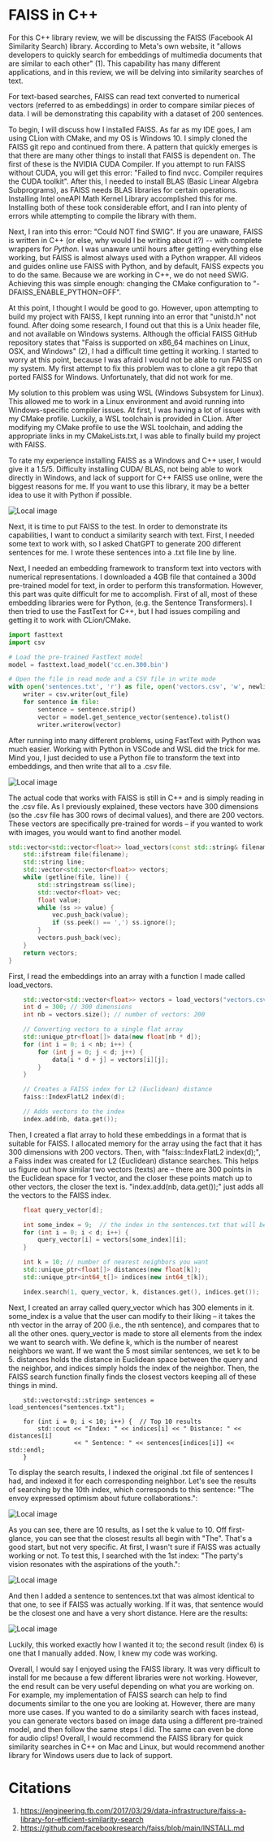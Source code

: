 # FAISS in C++

For this C++ library review, we will be discussing the FAISS (Facebook AI Similarity Search) library. According to Meta's own website, it "allows developers to quickly search for embeddings of multimedia documents that are similar to each other" (1). This capability has many different applications, and in this review, we will be delving into similarity searches of text.

For text-based searches, FAISS can read text converted to numerical vectors (referred to as embeddings) in order to compare similar pieces of data. I will be demonstrating this capability with a dataset of 200 sentences.

To begin, I will discuss how I installed FAISS. As far as my IDE goes, I am using CLion with CMake, and my OS is Windows 10. I simply cloned the FAISS git repo and continued from there. A pattern that quickly emerges is that there are many other things to install that FAISS is dependent on. The first of these is the NVIDIA CUDA Compiler. If you attempt to run FAISS without CUDA, you will get this error: "Failed to find nvcc. Compiler requires the CUDA toolkit". After this, I needed to install BLAS (Basic Linear Algebra Subprograms), as FAISS needs BLAS libraries for certain operations. Installing Intel oneAPI Math Kernel Library accomplished this for me. Installing both of these took considerable effort, and I ran into plenty of errors while attempting to compile the library with them.

Next, I ran into this error: "Could NOT find SWIG". If you are unaware, FAISS is written in C++ (or else, why would I be writing about it?) -- with complete wrappers for _Python._ I was unaware until hours after getting everything else working, but FAISS is almost always used with a Python wrapper. All videos and guides online use FAISS with Python, and by default, FAISS expects you to do the same. Because we are working in C++, we do not need SWIG. Achieving this was simple enough: changing the CMake configuration to "-DFAISS\_ENABLE\_PYTHON=OFF".

At this point, I thought I would be good to go. However, upon attempting to build my project with FAISS, I kept running into an error that "unistd.h" not found. After doing some research, I found out that this is a Unix header file, and not available on Windows systems. Although the official FAISS GitHub repository states that "Faiss is supported on x86\_64 machines on Linux, OSX, and Windows" (2), I had a difficult time getting it working. I started to worry at this point, because I was afraid I would not be able to run FAISS on my system. My first attempt to fix this problem was to clone a git repo that ported FAISS for Windows. Unfortunately, that did not work for me.

My solution to this problem was using WSL (Windows Subsystem for Linux). This allowed me to work in a Linux environment and avoid running into Windows-specific compiler issues. At first, I was having a lot of issues with my CMake profile. Luckily, a WSL toolchain is provided in CLion. After modifying my CMake profile to use the WSL toolchain, and adding the appropriate links in my CMakeLists.txt, I was able to finally build my project with FAISS.

To rate my experience installing FAISS as a Windows and C++ user, I would give it a 1.5/5. Difficulty installing CUDA/ BLAS, not being able to work directly in Windows, and lack of support for C++ FAISS use online, were the biggest reasons for me. If you want to use this library, it may be a better idea to use it with Python if possible.

![Local image](sentences.png)

Next, it is time to put FAISS to the test. In order to demonstrate its capabilities, I want to conduct a similarity search with text. First, I needed some text to work with, so I asked ChatGPT to generate 200 different sentences for me. I wrote these sentences into a .txt file line by line.

Next, I needed an embedding framework to transform text into vectors with numerical representations. I downloaded a 4GB file that contained a 300d pre-trained model for text, in order to perform this transformation. However, this part was quite difficult for me to accomplish. First of all, most of these embedding libraries were for Python, (e.g. the Sentence Transformers). I then tried to use the FastText for C++, but I had issues compiling and getting it to work with CLion/CMake.

```python
import fasttext
import csv

# Load the pre-trained FastText model
model = fasttext.load_model('cc.en.300.bin')

# Open the file in read mode and a CSV file in write mode
with open('sentences.txt', 'r') as file, open('vectors.csv', 'w', newline='') as out_file:
    writer = csv.writer(out_file)
    for sentence in file:
        sentence = sentence.strip()
        vector = model.get_sentence_vector(sentence).tolist()
        writer.writerow(vector)
```

After running into many different problems, using FastText with Python was much easier. Working with Python in VSCode and WSL did the trick for me. Mind you, I just decided to use a Python file to transform the text into embeddings, and then write that all to a .csv file.

![Local image](vectors.png)

The actual code that works with FAISS is still in C++ and is simply reading in the .csv file. As I previously explained, these vectors have 300 dimensions (so the .csv file has 300 rows of decimal values), and there are 200 vectors. These vectors are specifically pre-trained for words – if you wanted to work with images, you would want to find another model.

```cpp
std::vector<std::vector<float>> load_vectors(const std::string& filename) {
    std::ifstream file(filename);
    std::string line;
    std::vector<std::vector<float>> vectors;
    while (getline(file, line)) {
        std::stringstream ss(line);
        std::vector<float> vec;
        float value;
        while (ss >> value) {
            vec.push_back(value);
            if (ss.peek() == ',') ss.ignore();
        }
        vectors.push_back(vec);
    }
    return vectors;
}
```

First, I read the embeddings into an array with a function I made called load\_vectors.

```cpp
    std::vector<std::vector<float>> vectors = load_vectors("vectors.csv");
    int d = 300; // 300 dimensions
    int nb = vectors.size(); // number of vectors: 200

    // Converting vectors to a single flat array
    std::unique_ptr<float[]> data(new float[nb * d]);
    for (int i = 0; i < nb; i++) {
        for (int j = 0; j < d; j++) {
            data[i * d + j] = vectors[i][j];
        }
    }

    // Creates a FAISS index for L2 (Euclidean) distance
    faiss::IndexFlatL2 index(d);

    // Adds vectors to the index
    index.add(nb, data.get());
```

Then, I created a flat array to hold these embeddings in a format that is suitable for FAISS. I allocated memory for the array using the fact that it has 300 dimensions with 200 vectors. Then, with "faiss::IndexFlatL2 index(d);", a Faiss index was created for L2 (Euclidean) distance searches. This helps us figure out how similar two vectors (texts) are – there are 300 points in the Euclidean space for 1 vector, and the closer these points match up to other vectors, the closer the text is. "index.add(nb, data.get());" just adds all the vectors to the FAISS index.

```cpp
    float query_vector[d];

    int some_index = 9;  // the index in the sentences.txt that will be searched against
    for (int i = 0; i < d; i++) {
        query_vector[i] = vectors[some_index][i];
    }

    int k = 10; // number of nearest neighbors you want
    std::unique_ptr<float[]> distances(new float[k]);
    std::unique_ptr<int64_t[]> indices(new int64_t[k]);

    index.search(1, query_vector, k, distances.get(), indices.get());
```

Next, I created an array called query\_vector which has 300 elements in it. some\_index is a value that the user can modify to their liking – it takes the nth vector in the array of 200 (i.e., the nth sentence), and compares that to all the other ones. query\_vector is made to store all elements from the index we want to search with. We define k, which is the number of nearest neighbors we want. If we want the 5 most similar sentences, we set k to be 5. distances holds the distance in Euclidean space between the query and the neighbor, and indices simply holds the index of the neighbor. Then, the FAISS search function finally finds the closest vectors keeping all of these things in mind.

```
    std::vector<std::string> sentences = load_sentences("sentences.txt");

    for (int i = 0; i < 10; i++) {  // Top 10 results
        std::cout << "Index: " << indices[i] << " Distance: " << distances[i]
                  << " Sentence: " << sentences[indices[i]] << std::endl;
    }
```

To display the search results, I indexed the original .txt file of sentences I had, and indexed it for each corresponding neighbor. Let's see the results of searching by the 10th index, which corresponds to this sentence: "The envoy expressed optimism about future collaborations.":

![Local image](results1.png)

As you can see, there are 10 results, as I set the k value to 10. Off first-glance, you can see that the closest results all begin with "The". That's a good start, but not very specific. At first, I wasn't sure if FAISS was actually working or not. To test this, I searched with the 1st index: "The party's vision resonates with the aspirations of the youth.":

![Local image](results_2.png)

 And then I added a sentence to sentences.txt that was almost identical to that one, to see if FAISS was actually working. If it was, that sentence would be the closest one and have a very short distance. Here are the results:

![Local image](results3.png)

Luckily, this worked exactly how I wanted it to; the second result (index 6) is one that I manually added. Now, I knew my code was working.

Overall, I would say I enjoyed using the FAISS library. It was very difficult to install for me because a few different libraries were not working. However, the end result can be very useful depending on what you are working on. For example, my implementation of FAISS search can help to find documents similar to the one you are looking at. However, there are many more use cases. If you wanted to do a similarity search with faces instead, you can generate vectors based on image data using a different pre-trained model, and then follow the same steps I did. The same can even be done for audio clips! Overall, I would recommend the FAISS library for quick similarity searches in C++ on Mac and Linux, but would recommend another library for Windows users due to lack of support.

# Citations
1. https://engineering.fb.com/2017/03/29/data-infrastructure/faiss-a-library-for-efficient-similarity-search
2. https://github.com/facebookresearch/faiss/blob/main/INSTALL.md
